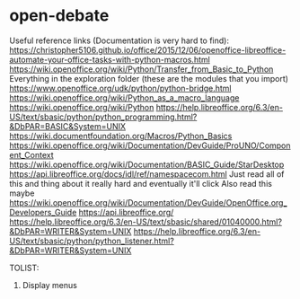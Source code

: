 # open-debate
Useful reference links (Documentation is very hard to find):
https://christopher5106.github.io/office/2015/12/06/openoffice-libreoffice-automate-your-office-tasks-with-python-macros.html
https://wiki.openoffice.org/wiki/Python/Transfer_from_Basic_to_Python
Everything in the exploration folder (these are the modules that you import)
https://www.openoffice.org/udk/python/python-bridge.html
https://wiki.openoffice.org/wiki/Python_as_a_macro_language
https://wiki.openoffice.org/wiki/Python
https://help.libreoffice.org/6.3/en-US/text/sbasic/python/python_programming.html?&DbPAR=BASIC&System=UNIX
https://wiki.documentfoundation.org/Macros/Python_Basics
https://wiki.openoffice.org/wiki/Documentation/DevGuide/ProUNO/Component_Context
https://wiki.openoffice.org/wiki/Documentation/BASIC_Guide/StarDesktop
https://api.libreoffice.org/docs/idl/ref/namespacecom.html
Just read all of this and thing about it really hard and eventually it'll click
Also read this maybe
https://wiki.openoffice.org/wiki/Documentation/DevGuide/OpenOffice.org_Developers_Guide
https://api.libreoffice.org/
https://help.libreoffice.org/6.3/en-US/text/sbasic/shared/01040000.html?&DbPAR=WRITER&System=UNIX
https://help.libreoffice.org/6.3/en-US/text/sbasic/python/python_listener.html?&DbPAR=WRITER&System=UNIX


TOLIST:
1. Display menus